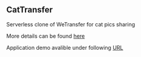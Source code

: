 ## CatTransfer

Serverless clone of WeTransfer for cat pics sharing

More details can be found [here](https://medium.com/@j.kapuscik2/how-to-build-your-own-serverless-wetransfer-clone-on-aws-80ccab938731)

Application demo avalible under following [URL](https://demo.d1alt5savo6r3y.amplifyapp.com/)
